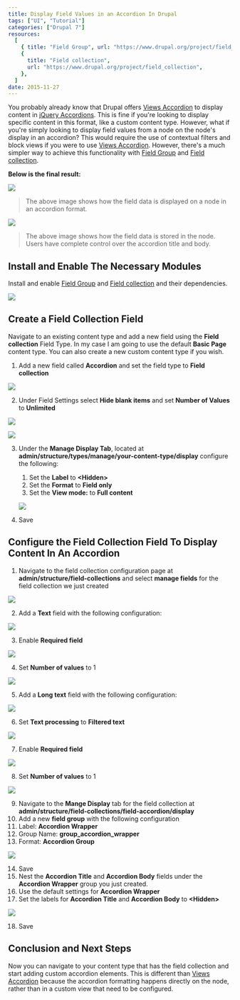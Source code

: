 ```yaml
---
title: Display Field Values in an Accordion In Drupal
tags: ["UI", "Tutorial"]
categories: ["Drupal 7"]
resources:
  [
    { title: "Field Group", url: "https://www.drupal.org/project/field_group" },
    {
      title: "Field collection",
      url: "https://www.drupal.org/project/field_collection",
    },
  ]
date: 2015-11-27
---
```


You probably already know that Drupal offers [Views Accordion](https://www.drupal.org/project/views_accordion) to display content in [jQuery Accordions](https://jqueryui.com/accordion/). This is fine if you're looking to display specific content in this format, like a custom content type. However, what if you're simply looking to display field values from a node on the node's display in an accordion? This would require the use of contextual filters and block views if you were to use [Views Accordion](https://www.drupal.org/project/views_accordion). However, there's a much simpler way to achieve this functionality with [Field Group](https://www.drupal.org/project/field_group) and [Field collection](https://www.drupal.org/project/field_collection).

**Below is the final result:**

![](/assets/images/posts/display-field-values-accordion-drupal/accordion-1.gif)

> The above image shows how the field data is displayed on a node in an accordion format.

![](/assets/images/posts/display-field-values-accordion-drupal/Screen-Shot-2015-11-28-at-9.41.02-AM.png)

> The above image shows how the field data is stored in the node. Users have complete control over the accordion title and body.

## Install and Enable The Necessary Modules

Install and enable [Field Group](https://www.drupal.org/project/field_group) and [Field collection](https://www.drupal.org/project/field_collection) and their dependencies.

![](/assets/images/posts/display-field-values-accordion-drupal/Screen-Shot-2015-11-27-at-10.56.16-AM.png)

## Create a Field Collection Field

Navigate to an existing content type and add a new field using the **Field collection** Field Type. In my case I am going to use the default **Basic Page** content type. You can also create a new custom content type if you wish.

1. Add a new field called **Accordion** and set the field type to **Field collection**

![](/assets/images/posts/display-field-values-accordion-drupal/Screen-Shot-2015-11-27-at-10.57.13-AM.png)

2. Under Field Settings select **Hide blank items** and set **Number of Values** to **Unlimited**

![](/assets/images/posts/display-field-values-accordion-drupal/Screen-Shot-2015-11-27-at-10.59.09-AM.png)

![](/assets/images/posts/display-field-values-accordion-drupal/Screen-Shot-2015-11-27-at-10.59.52-AM.png)

3. Under the **Manage Display Tab**, located at **admin/structure/types/manage/your-content-type/display** configure the following:

   1. Set the **Label** to **\<Hidden\>**
   2. Set the **Format** to **Field only**
   3. Set the **View mode:** to **Full content**

   ![](/assets/images/posts/display-field-values-accordion-drupal/Screen-Shot-2015-11-27-at-11.03.40-AM.png)

4. Save

## Configure the Field Collection Field To Display Content In An Accordion

1. Navigate to the field collection configuration page at **admin/structure/field-collections** and select **manage fields** for the field collection we just created

![](/assets/images/posts/display-field-values-accordion-drupal/Screen-Shot-2015-11-27-at-11.05.47-AM.png)

2. Add a **Text** field with the following configuration:

![](/assets/images/posts/display-field-values-accordion-drupal/Screen-Shot-2015-11-27-at-11.06.38-AM.png)

3. Enable **Required field**

![](/assets/images/posts/display-field-values-accordion-drupal/Screen-Shot-2015-11-27-at-11.08.01-AM.png)

4. Set **Number of values** to 1

![](/assets/images/posts/display-field-values-accordion-drupal/Screen-Shot-2015-11-27-at-11.08.07-AM.png)

5. Add a **Long text** field with the following configuration:

![](/assets/images/posts/display-field-values-accordion-drupal/Screen-Shot-2015-11-27-at-11.09.42-AM.png)

6. Set **Text processing** to **Filtered text**

![](/assets/images/posts/display-field-values-accordion-drupal/Screen-Shot-2015-11-28-at-9.31.37-AM.png)

7. Enable **Required field**

![](/assets/images/posts/display-field-values-accordion-drupal/Screen-Shot-2015-11-28-at-9.32.05-AM.png)

8. Set **Number of values** to 1

![](/assets/images/posts/display-field-values-accordion-drupal/Screen-Shot-2015-11-28-at-9.32.26-AM.png)

9. Navigate to the **Mange Display** tab for the field collection at **admin/structure/field-collections/field-accordion/display**
10. Add a new **field group** with the following configuration
11. Label: **Accordion Wrapper**
12. Group Name: **group_accordion_wrapper**
13. Format: **Accordion Group**

![](/assets/images/posts/display-field-values-accordion-drupal/Screen-Shot-2015-11-28-at-9.34.39-AM.png)

14. Save
15. Nest the **Accordion Title** and **Accordion Body** fields under the **Accordion Wrapper** group you just created.
16. Use the default settings for **Accordion Wrapper**
17. Set the labels for **Accordion Title** and **Accordion Body** to **\<Hidden\>**

![](/assets/images/posts/display-field-values-accordion-drupal/Screen-Shot-2015-11-28-at-9.36.34-AM.png)

18. Save

## Conclusion and Next Steps

Now you can navigate to your content type that has the field collection and start adding custom accordion elements. This is different than [Views Accordion](https://www.drupal.org/project/views_accordion) because the accordion formatting happens directly on the node, rather than in a custom view that need to be configured.
